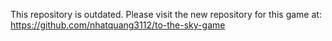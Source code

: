 This repository is outdated. 
Please visit the new repository for this game at:
https://github.com/nhatquang3112/to-the-sky-game


